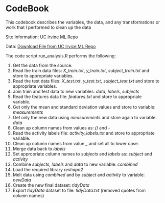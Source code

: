 CodeBook
=================================================

This codebook describes the variables, the data, and any transformations or work that I performed to clean up the data 

Site Information: [UC Irvine ML Repo](http://archive.ics.uci.edu/ml/datasets/Human+Activity+Recognition+Using+Smartphones)

Data: [Download File from UC Irvice ML Repo](https://d396qusza40orc.cloudfront.net/getdata%2Fprojectfiles%2FUCI%20HAR%20Dataset.zip)

The code script run_analysis.R performs the following:   

1. Get the data from the source.
2. Read the train data files: *X_train.txt*, *y_train.txt*, *subject_train.txt* and store to appropriate variables.
3. Read the test data files: *X_test.txt*, *y_test.txt*, *subject_test.txt* and store to appropriate variables.
4. Join train and test data to new variables: *data*, *labels*, *subjects*
5. Read the features data file: *features.txt* and store to appropriate variable.
6. Get only the mean and standard deviation values and store to variable: *measurements*
7. Get only the new data using *measurements* and store again to variable: *data*
8. Clean up column names from values as: *()* and *-*
9. Read the activity labels file: *activity_labels.txt* and store to appropriate variable.
10. Clean up column names from value *_* and set all to lower case.
11. Merge data back to *labels*
12. Set appropriate column names to *subjects* and *labels* as: *subject* and *activity*
13. Combine *subjects*, *labels* and *data* to new variable: *combined*
14. Load the required library *reshape2*
15. Melt data using *combined* and by *subject* and *activity* to variable: *newData*
16. Create the new final dataset: *tidyData*
17. Export *tidyData* dataset to file: *tidyData.txt* (removed quotes from column names)
